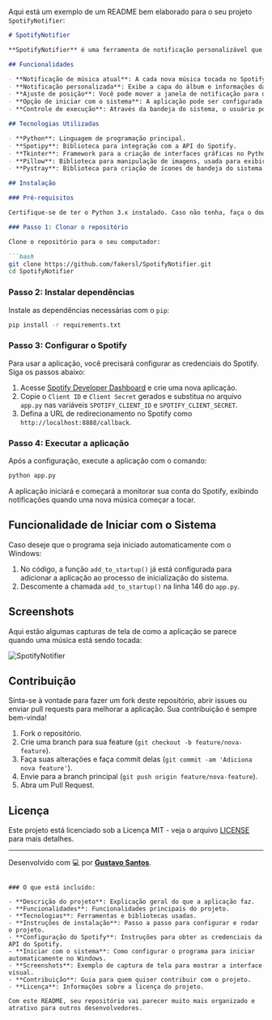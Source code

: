 Aqui está um exemplo de um README bem elaborado para o seu projeto `SpotifyNotifier`:

```markdown
# SpotifyNotifier

**SpotifyNotifier** é uma ferramenta de notificação personalizável que permite monitorar a música atual tocando no seu Spotify e exibir notificações interativas diretamente na sua área de trabalho. A aplicação oferece uma experiência minimalista, mostrando a capa do álbum, o nome da música e o artista em uma janela flutuante discreta.

## Funcionalidades

- **Notificação de música atual**: A cada nova música tocada no Spotify, a aplicação exibe uma notificação com informações sobre a faixa e o artista.
- **Notificação personalizada**: Exibe a capa do álbum e informações da música na interface de forma clean e elegante.
- **Ajuste de posição**: Você pode mover a janela de notificação para diferentes partes da tela com um clique direito para personalização.
- **Opção de iniciar com o sistema**: A aplicação pode ser configurada para iniciar automaticamente com o sistema no Windows.
- **Controle de execução**: Através da bandeja do sistema, o usuário pode fechar a aplicação ou mudar a posição da janela.

## Tecnologias Utilizadas

- **Python**: Linguagem de programação principal.
- **Spotipy**: Biblioteca para integração com a API do Spotify.
- **Tkinter**: Framework para a criação de interfaces gráficas no Python.
- **Pillow**: Biblioteca para manipulação de imagens, usada para exibir a capa do álbum.
- **Pystray**: Biblioteca para criação de ícones de bandeja do sistema.

## Instalação

### Pré-requisitos

Certifique-se de ter o Python 3.x instalado. Caso não tenha, faça o download e instale o Python a partir de [aqui](https://www.python.org/downloads/).

### Passo 1: Clonar o repositório

Clone o repositório para o seu computador:

```bash
git clone https://github.com/fakersl/SpotifyNotifier.git
cd SpotifyNotifier
```

### Passo 2: Instalar dependências

Instale as dependências necessárias com o `pip`:

```bash
pip install -r requirements.txt
```

### Passo 3: Configurar o Spotify

Para usar a aplicação, você precisará configurar as credenciais do Spotify. Siga os passos abaixo:

1. Acesse [Spotify Developer Dashboard](https://developer.spotify.com/dashboard/applications) e crie uma nova aplicação.
2. Copie o `Client ID` e `Client Secret` gerados e substitua no arquivo `app.py` nas variáveis `SPOTIFY_CLIENT_ID` e `SPOTIFY_CLIENT_SECRET`.
3. Defina a URL de redirecionamento no Spotify como `http://localhost:8888/callback`.

### Passo 4: Executar a aplicação

Após a configuração, execute a aplicação com o comando:

```bash
python app.py
```

A aplicação iniciará e começará a monitorar sua conta do Spotify, exibindo notificações quando uma nova música começar a tocar.

## Funcionalidade de Iniciar com o Sistema

Caso deseje que o programa seja iniciado automaticamente com o Windows:

1. No código, a função `add_to_startup()` já está configurada para adicionar a aplicação ao processo de inicialização do sistema.
2. Descomente a chamada `add_to_startup()` na linha 146 do `app.py`.

## Screenshots

Aqui estão algumas capturas de tela de como a aplicação se parece quando uma música está sendo tocada:

![SpotifyNotifier](screenshots/spotify-notifier.png)

## Contribuição

Sinta-se à vontade para fazer um fork deste repositório, abrir issues ou enviar pull requests para melhorar a aplicação. Sua contribuição é sempre bem-vinda!

1. Fork o repositório.
2. Crie uma branch para sua feature (`git checkout -b feature/nova-feature`).
3. Faça suas alterações e faça commit delas (`git commit -am 'Adiciona nova feature'`).
4. Envie para a branch principal (`git push origin feature/nova-feature`).
5. Abra um Pull Request.

## Licença

Este projeto está licenciado sob a Licença MIT - veja o arquivo [LICENSE](LICENSE) para mais detalhes.

---

Desenvolvido com 💻 por **[Gustavo Santos](https://github.com/fakersl)**.
```

### O que está incluído:

- **Descrição do projeto**: Explicação geral do que a aplicação faz.
- **Funcionalidades**: Funcionalidades principais do projeto.
- **Tecnologias**: Ferramentas e bibliotecas usadas.
- **Instruções de instalação**: Passo a passo para configurar e rodar o projeto.
- **Configuração do Spotify**: Instruções para obter as credenciais da API do Spotify.
- **Iniciar com o sistema**: Como configurar o programa para iniciar automaticamente no Windows.
- **Screenshots**: Exemplo de captura de tela para mostrar a interface visual.
- **Contribuição**: Guia para quem quiser contribuir com o projeto.
- **Licença**: Informações sobre a licença do projeto.

Com este README, seu repositório vai parecer muito mais organizado e atrativo para outros desenvolvedores.

